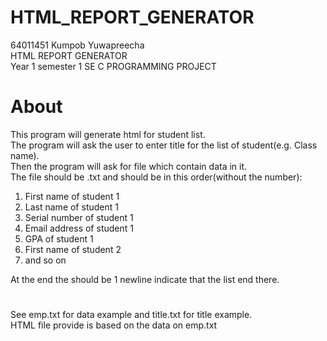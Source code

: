 # HTML_REPORT_GENERATOR

64011451 Kumpob Yuwapreecha<br />
HTML REPORT GENERATOR<br />
Year 1 semester 1 SE C PROGRAMMING PROJECT<br />

# About
This program will generate html for student list.<br />
The program will ask the user to enter title for the list of student(e.g. Class name).<br />
Then the program will ask for file which contain data in it.<br />
The file should be .txt and should be in this order(without the number):
1. First name of student 1
2. Last name of student 1
3. Serial number of student 1
4. Email address of student 1
5. GPA of student 1
6. First name of student 2
7. and so on

At the end the should be 1 newline indicate that the list end there.<br />
#
See emp.txt for data example and title.txt for title example.<br />
HTML file provide is based on the data on emp.txt
